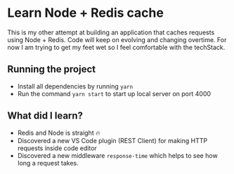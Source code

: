 # Learn Node + Redis cache

This is my other attempt at building an application that caches requests using Node + Redis. Code will keep on evolving and changing overtime. For now I am trying to get my feet wet so I feel comfortable with the techStack.

## Running the project

- Install all dependencies by running `yarn`
- Run the command `yarn start` to start up local server on port 4000

## What did I learn?

- Redis and Node is straight 🔥
- Discovered a new VS Code plugin (REST Client) for making HTTP requests inside code editor 
- Discovered a new middleware `response-time` which helps to see how long a request takes.